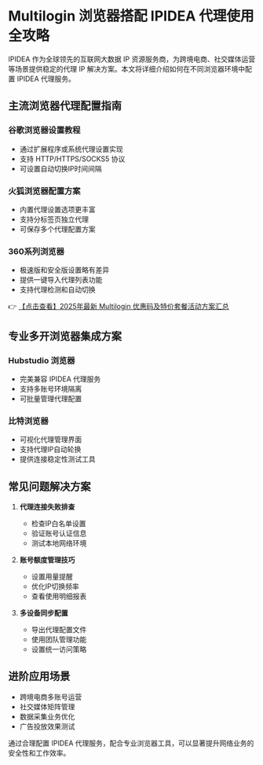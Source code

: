 # Multilogin 浏览器搭配 IPIDEA 代理使用全攻略

IPIDEA 作为全球领先的互联网大数据 IP 资源服务商，为跨境电商、社交媒体运营等场景提供稳定的代理 IP 解决方案。本文将详细介绍如何在不同浏览器环境中配置 IPIDEA 代理服务。

## 主流浏览器代理配置指南

### 谷歌浏览器设置教程
- 通过扩展程序或系统代理设置实现
- 支持 HTTP/HTTPS/SOCKS5 协议
- 可设置自动切换IP时间间隔

### 火狐浏览器配置方案
- 内置代理设置选项更丰富
- 支持分标签页独立代理
- 可保存多个代理配置方案

### 360系列浏览器
- 极速版和安全版设置略有差异
- 提供一键导入代理列表功能
- 支持代理检测和自动切换

👉 [【点击查看】2025年最新 Multilogin 优惠码及特价套餐活动方案汇总](https://bit.ly/multIlogin)

## 专业多开浏览器集成方案

### Hubstudio 浏览器
- 完美兼容 IPIDEA 代理服务
- 支持多账号环境隔离
- 可批量管理代理配置

### 比特浏览器
- 可视化代理管理界面
- 支持代理IP自动轮换
- 提供连接稳定性测试工具

## 常见问题解决方案

1. **代理连接失败排查**
   - 检查IP白名单设置
   - 验证账号认证信息
   - 测试本地网络环境

2. **账号额度管理技巧**
   - 设置用量提醒
   - 优化IP切换频率
   - 查看使用明细报表

3. **多设备同步配置**
   - 导出代理配置文件
   - 使用团队管理功能
   - 设置统一访问策略

## 进阶应用场景

- 跨境电商多账号运营
- 社交媒体矩阵管理
- 数据采集业务优化
- 广告投放效果测试

通过合理配置 IPIDEA 代理服务，配合专业浏览器工具，可以显著提升网络业务的安全性和工作效率。